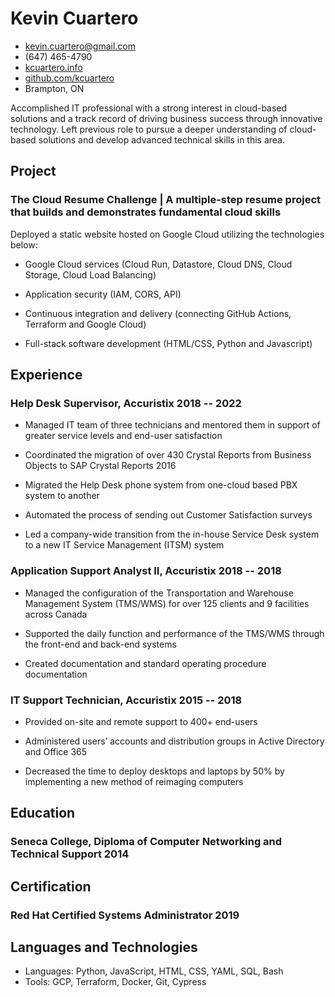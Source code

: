 <!-- The (first) h1 will be used as the <title> of the HTML page -->
# Kevin Cuartero

<!-- The unordered list immediately after the h1 will be formatted on a single
line. It is intended to be used for contact details -->
- <kevin.cuartero@gmail.com>
- (647) 465-4790
- [kcuartero.info](https://kcuartero.info)
- [github.com/kcuartero](https://github.com/kcuartero)
- Brampton, ON

<!-- The paragraph after the h1 and ul and before the first h2 is optional. It
is intended to be used for a short summary. -->
Accomplished IT professional with a strong interest in cloud-based solutions and a track record of 
driving business success through innovative technology. Left previous role to pursue a deeper 
understanding of cloud-based solutions and develop advanced technical skills in this area.

## Project

### <span>The Cloud Resume Challenge | A multiple-step resume project that builds and demonstrates fundamental cloud skills</span>

Deployed a static website hosted on Google Cloud utilizing the technologies below:

- Google Cloud services (Cloud Run, Datastore, Cloud DNS, Cloud Storage, Cloud Load Balancing)

- Application security (IAM, CORS, API)

- Continuous integration and delivery (connecting GitHub Actions, Terraform and Google Cloud)

- Full-stack software development (HTML/CSS, Python and Javascript)

## Experience

<!-- You have to wrap the "left" and "right" half of these headings in spans by
hand -->
### <span>Help Desk Supervisor, Accuristix</span> <span>2018 -- 2022</span>

- Managed IT team of three technicians and mentored them in support of greater service levels and end-user 
satisfaction

- Coordinated the migration of over 430 Crystal Reports from Business Objects to SAP Crystal Reports 2016

- Migrated the Help Desk phone system from one-cloud based PBX system to another

- Automated the process of sending out Customer Satisfaction surveys

- Led a company-wide transition from the in-house Service Desk system to a new IT Service Management (ITSM) 
system

### <span>Application Support Analyst II, Accuristix</span> <span>2018 -- 2018</span>

- Managed the configuration of the Transportation and Warehouse Management System (TMS/WMS) for over 125 
clients and 9 facilities across Canada

- Supported the daily function and performance of the TMS/WMS through the front-end and back-end systems

- Created documentation and standard operating procedure documentation

### <span>IT Support Technician, Accuristix</span> <span>2015 -- 2018</span>

- Provided on-site and remote support to 400+ end-users

- Administered users’ accounts and distribution groups in Active Directory and Office 365

- Decreased the time to deploy desktops and laptops by 50% by implementing a new method of reimaging 
computers

## Education

### <span>Seneca College, Diploma of Computer Networking and Technical Support</span> <span>2014</span>

## Certification

### <span>Red Hat Certified Systems Administrator</span> <span>2019</span>

## Languages and Technologies

 - Languages: Python, JavaScript, HTML, CSS, YAML, SQL, Bash
 - Tools: GCP, Terraform, Docker, Git, Cypress
